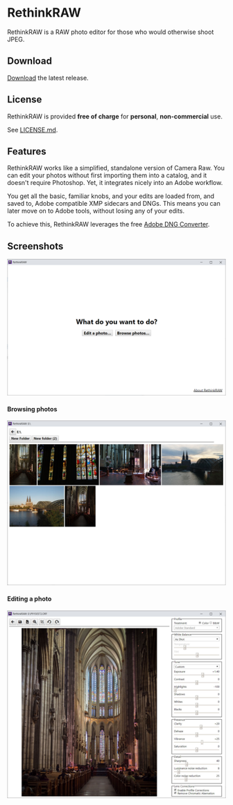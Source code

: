 # RethinkRAW

RethinkRAW is a RAW photo editor for those who would otherwise shoot JPEG.

## Download

[Download](https://github.com/ncruces/RethinkRAW/releases/latest) the latest release.

## License

RethinkRAW is provided **free of charge** for **personal**, **non-commercial** use.

See [LICENSE.md](LICENSE.md).

## Features

RethinkRAW works like a simplified, standalone version of Camera Raw.
You can edit your photos without first importing them into a catalog,
and it doesn't require Photoshop.
Yet, it integrates nicely into an Adobe workflow.

You get all the basic, familiar knobs,
and your edits are loaded from, and saved to,
Adobe compatible XMP sidecars and DNGs.
This means you can later move on to Adobe tools,
without losing any of your edits.

To achieve this, RethinkRAW leverages the free
[Adobe DNG Converter](https://helpx.adobe.com/photoshop/digital-negative.html).

## Screenshots

![Welcome screen](screens/welcome.png)

#### Browsing photos

![Browsing photos](screens/browse.jpg)

#### Editing a photo

![Editing a photo](screens/edit.jpg)
